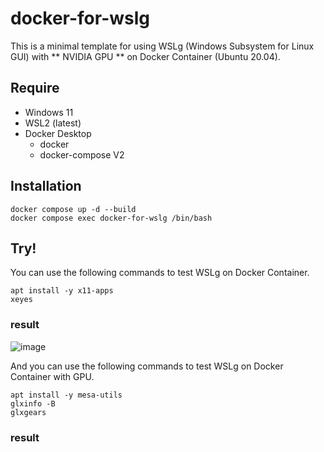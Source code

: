 # docker-for-wslg

This is a minimal template for using WSLg (Windows Subsystem for Linux GUI) with ** NVIDIA GPU ** on Docker Container (Ubuntu 20.04).  

## Require

- Windows 11
- WSL2 (latest)
- Docker Desktop 
  - docker
  - docker-compose V2

## Installation

```
docker compose up -d --build
docker compose exec docker-for-wslg /bin/bash
```

## Try!

You can use the following commands to test WSLg on Docker Container.

```
apt install -y x11-apps
xeyes
```
### result
![image](https://user-images.githubusercontent.com/7000978/152202881-6c295dc5-977f-4826-91b6-875d76bcd2e1.png)


And you can use the following commands to test WSLg on Docker Container with GPU.

```
apt install -y mesa-utils
glxinfo -B
glxgears
```

### result

